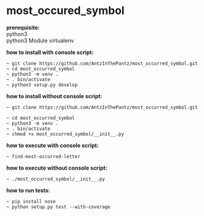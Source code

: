 # most_occured_symbol
**prerequisite:**  
python3  
python3 Module virtualenv

**how to install with console script:**  
```
~ git clone https://github.com/AntzInThePantz/most_occurred_symbol.git  
~ cd most_occurred_symbol  
~ python3 -m venv .  
~ . bin/activate  
~ python3 setup.py develop  
```

**how to install without console script:**  
```
~ git clone https://github.com/AntzInThePantz/most_occurred_symbol.git  
~ cd most_occurred_symbol  
~ python3 -m venv .  
~ . bin/activate  
~ chmod +x most_occurred_symbol/__init__.py
```

**how to execute with console script:**  
```
~ find-most-occurred-letter
```

**how to execute without console script:**  
```
~ ./most_occurred_symbol/__init__.py
```

**how to run tests:**  
```
~ pip install nose
~ python setup.py test --with-coverage
```

